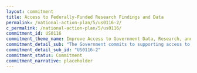 ```yaml
---
layout: commitment
title: Access to Federally-Funded Research Findings and Data
permalink: /national-action-plan/5/us0116-2/
c_permalink: /national-action-plan/5/us0116/
commitment_id: US0116
commitment_theme_name: Improve Access to Government Data, Research, and Information
commitment_detail_sub: "The Government commits to supporting access to Federally-funded science and data… by permitting researchers to include publication and data sharing costs in their research budget proposals to Federal grant programs; "
commitment_detail_sub_id: "US0116-2"
commitment_status: Commitment
commitment_narrative: placeholder
---
```


